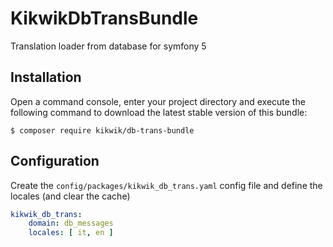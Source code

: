 KikwikDbTransBundle
===================

Translation loader from database for symfony 5

Installation
------------

Open a command console, enter your project directory and execute the
following command to download the latest stable version of this bundle:

```console
$ composer require kikwik/db-trans-bundle
```

Configuration
-------------

Create the `config/packages/kikwik_db_trans.yaml` config file and define the locales (and clear the cache)

```yaml
kikwik_db_trans:
    domain: db_messages
    locales: [ it, en ]
```


